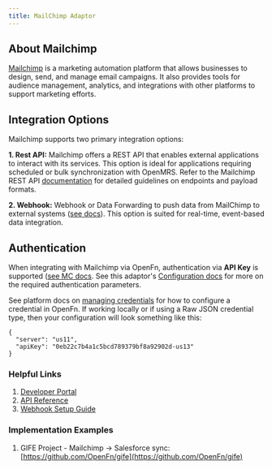 ```yaml
---
title: MailChimp Adaptor
---
```


## About Mailchimp

[Mailchimp](https://mailchimp.com/) is a marketing automation platform that allows businesses to design, send, and manage email campaigns. It also provides tools for audience management, analytics, and integrations with other platforms to support marketing efforts.

## Integration Options

Mailchimp supports two primary integration options:

**1. Rest API:** Mailchimp offers a REST API that enables external applications to interact with its services. This option is ideal for applications requiring scheduled or bulk synchronization with OpenMRS. Refer to the Mailchimp REST API [documentation](https://mailchimp.com/developer/marketing/api/) for detailed guidelines on endpoints and payload formats.

**2. Webhook:** Webhook or Data Forwarding to push data from MailChimp to external systems ([see docs](https://mailchimp.com/developer/transactional/docs/webhooks/)). This option is suited for real-time, event-based data integration.

## Authentication

When integrating with Mailchimp via OpenFn, authentication via **API Key** is supported ([see MC docs](https://mailchimp.com/developer/marketing/docs/fundamentals/#connecting-to-the-api). See this adaptor's [Configuration docs](/adaptors/packages/mailchimp-configuration-schema) for more on the required authentication parameters.

See platform docs on [managing credentials](documentation/manage-projects/manage-credentials) for how to configure a credential in OpenFn. If working locally or if using a Raw JSON credential type, then your configuration will look something like this:

```
{
  "server": "us11",
  "apiKey": "0eb22c7b4a1c5bcd789379bf8a92902d-us13"
}
```

### Helpful Links
1. [Developer Portal](https://mailchimp.com/developer/)
2. [API Reference](https://mailchimp.com/developer/marketing/)
3. [Webhook Setup Guide](https://mailchimp.com/developer/marketing/guides/set-up-webhooks/)

### Implementation Examples

1. GIFE Project - Mailchimp -> Salesforce sync: [https://github.com/OpenFn/gife](https://github.com/OpenFn/gife)





